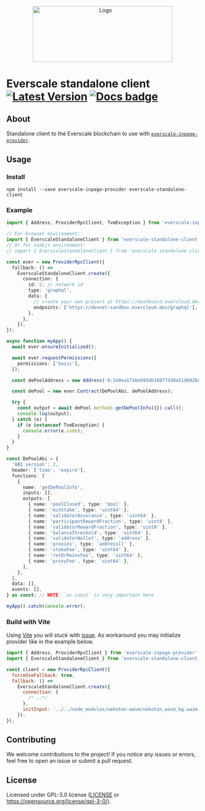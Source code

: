 <p align="center">
  <a href="https://github.com/venom-blockchain/developer-program">
    <img src="https://raw.githubusercontent.com/venom-blockchain/developer-program/main/vf-dev-program.png" alt="Logo" width="366.8" height="146.4">
  </a>
</p>

# Everscale standalone client &emsp;  [![Latest Version]][npmjs.com] [![Docs badge]][docs]

## About

Standalone client to the Everscale blockchain to use with [`everscale-inpage-provider`](https://github.com/broxus/everscale-inpage-provider).

## Usage

### Install

```shell
npm install --save everscale-inpage-provider everscale-standalone-client
```

### Example

```typescript
import { Address, ProviderRpcClient, TvmException } from 'everscale-inpage-provider';

// For browser environment:
import { EverscaleStandaloneClient } from 'everscale-standalone-client';
// Or for nodejs environment:
// import { EverscaleStandaloneClient } from 'everscale-standalone-client/nodejs';

const ever = new ProviderRpcClient({
  fallback: () =>
    EverscaleStandaloneClient.create({
      connection: {
        id: 2, // network id
        type: 'graphql',
        data: {
          // create your own project at https://dashboard.evercloud.dev
          endpoints: ['https://devnet-sandbox.evercloud.dev/graphql'],
        },
      },
    }),
});

async function myApp() {
  await ever.ensureInitialized();

  await ever.requestPermissions({
    permissions: ['basic'],
  });

  const dePoolAddress = new Address('0:2e0ea1716eb93db16077d30e51d092b075ce7f0eb1c08ca5bea67ef48a79368e');

  const dePool = new ever.Contract(DePoolAbi, dePoolAddress);

  try {
    const output = await dePool.methods.getDePoolInfo({}).call();
    console.log(output);
  } catch (e) {
    if (e instanceof TvmException) {
      console.error(e.code);
    }
  }
}

const DePoolAbi = {
  'ABI version': 2,
  header: ['time', 'expire'],
  functions: [
    {
      name: 'getDePoolInfo',
      inputs: [],
      outputs: [
        { name: 'poolClosed', type: 'bool' },
        { name: 'minStake', type: 'uint64' },
        { name: 'validatorAssurance', type: 'uint64' },
        { name: 'participantRewardFraction', type: 'uint8' },
        { name: 'validatorRewardFraction', type: 'uint8' },
        { name: 'balanceThreshold', type: 'uint64' },
        { name: 'validatorWallet', type: 'address' },
        { name: 'proxies', type: 'address[]' },
        { name: 'stakeFee', type: 'uint64' },
        { name: 'retOrReinvFee', type: 'uint64' },
        { name: 'proxyFee', type: 'uint64' },
      ],
    },
  ],
  data: [],
  events: [],
} as const; // NOTE: `as const` is very important here

myApp().catch(console.error);
```

### Build with Vite

Using [Vite](https://vitejs.dev) you will stuck with [issue](https://github.com/vitejs/vite/issues/8427). As workaround you may initialize provider like in the example below.

```js
import { Address, ProviderRpcClient } from 'everscale-inpage-provider';
import { EverscaleStandaloneClient } from 'everscale-standalone-client';

const client = new ProviderRpcClient({
  forceUseFallback: true,
  fallback: () =>
    EverscaleStandaloneClient.create({
      connection: {
        /*...*/
      },
      initInput: '../../node_modules/nekoton-wasm/nekoton_wasm_bg.wasm',
    }),
});
```

## Contributing

We welcome contributions to the project! If you notice any issues or errors, feel free to open an issue or submit a pull request.

## License

Licensed under GPL-3.0 license ([LICENSE](/LICENSE) or https://opensource.org/license/gpl-3-0/).

[latest version]: https://img.shields.io/npm/v/everscale-standalone-client
[npmjs.com]: https://www.npmjs.com/package/everscale-standalone-client
[docs badge]: https://img.shields.io/badge/docs-latest-brightgreen
[docs]: https://broxus.github.io/everscale-standalone-client/index.html
